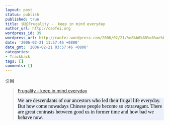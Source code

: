 ```yaml
---
layout: post
status: publish
published: true
title: 谈论Frugality -  keep in mind everyday
author_url: http://caofei.org
wordpress_id: 39
wordpress_url: http://caofei.wordpress.com/2006/02/21/%e8%b0%88%e8%ae%bafrugality-keep-in-mind-everyday
date: '2006-02-21 11:57:46 +0800'
date_gmt: '2006-02-21 03:57:46 +0800'
categories:
- Trackback
tags: []
comments: []
---
```

<div id="msgcns!66CD003054696B87!639" class="bvMsg">
<p>引用 </p>
<blockquote><p><a href="http://spaces.msn.com/pinuxno1/blog/cns!485D2D221FCFD600!473.entry">Frugality -  keep in mind everyday</a>
<p style="background:rgb(235,240,250) none repeat scroll 0 50%;"><font size="3"><span style="color:black;font-family:'Times New Roman';">We are descendants of our ancestors who led their frugal life everyday. But how come nowadays Chinese people become so extravagant. There are great contrasts between good us in former time and how bad we behave now.</span><span style="font-size:9pt;color:black;"></span></font></p>
</blockquote>
</div>
